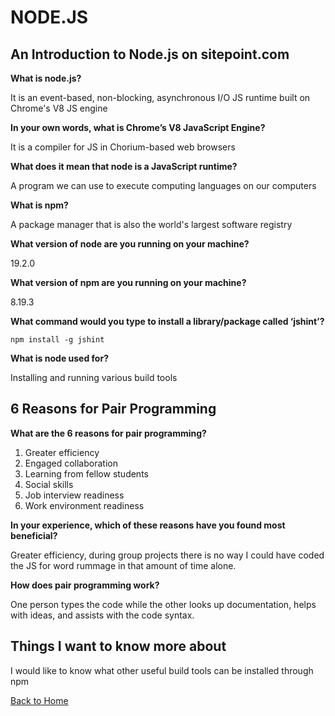 # NODE.JS

## An Introduction to Node.js on sitepoint.com

**What is node.js?**

It is an event-based, non-blocking, asynchronous I/O JS runtime built on Chrome's V8 JS engine

**In your own words, what is Chrome’s V8 JavaScript Engine?**

It is a compiler for JS in Chorium-based web browsers

**What does it mean that node is a JavaScript runtime?**

A program we can use to execute computing languages on our computers

**What is npm?**

A package manager that is also the world's largest software registry

**What version of node are you running on your machine?**

19.2.0

**What version of npm are you running on your machine?**

8.19.3

**What command would you type to install a library/package called ‘jshint’?**

`npm install -g jshint`

**What is node used for?**

Installing and running various build tools

## 6 Reasons for Pair Programming

**What are the 6 reasons for pair programming?**

1. Greater efficiency
2. Engaged collaboration
3. Learning from fellow students
4. Social skills
5. Job interview readiness
6. Work environment readiness

**In your experience, which of these reasons have you found most beneficial?**

Greater efficiency, during group projects there is no way I could have coded the JS for word rummage in that amount of time alone.

**How does pair programming work?**

One person types the code while the other looks up documentation, helps with ideas, and assists with the code syntax.

## Things I want to know more about

I would like to know what other useful build tools can be installed through npm

[Back to Home](../README.md)
